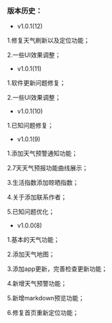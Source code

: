 
### 版本历史：
- v1.0.1(12)

1.修复天气刷新以及定位功能；

2.一些UI效果调整；

- v1.0.1(11)

1.软件更新问题修复；

2.一些UI效果调整；

- v1.0.1(10)

1.已知问题修复；

- v1.0.1(9)

1.添加天气预警通知功能；

2.7天天气预报功能曲线展示；

3.生活指数添加晾晒指数；

4.关于添加联系作者；

5.已知问题优化；

- v1.0.0(8)

1.基本的天气功能；

2.添加天气地图；

3.添加app更新，完善检查更新功能；

4.新增天气预警功能；

5.新增markdown预览功能；

6.修复首页重新定位功能；


